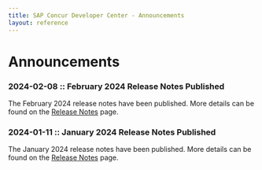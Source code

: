 ```yaml
---
title: SAP Concur Developer Center - Announcements
layout: reference
---
```

# Announcements

### 2024-02-08 :: February 2024 Release Notes Published

The February 2024 release notes have been published. More details can be found on the [Release Notes](https://developer.concur.com/tools-support/release-notes/index.html) page.


### 2024-01-11 :: January 2024 Release Notes Published

The January 2024 release notes have been published. More details can be found on the [Release Notes](https://developer.concur.com/tools-support/release-notes/index.html) page.
